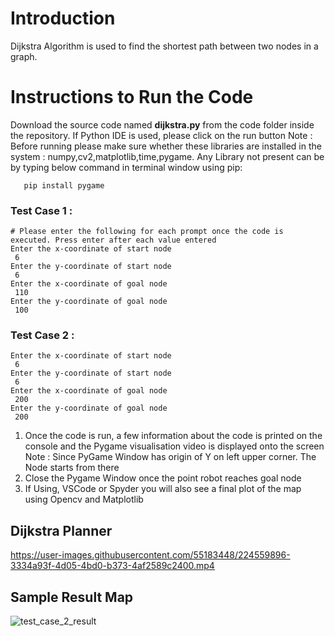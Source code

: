# Introduction
Dijkstra Algorithm is used to find the shortest path between two nodes in a graph.

# Instructions to Run the Code
Download the source code named **dijkstra.py** from the code folder inside the repository. If Python IDE is used, please click on the run button
Note : Before running please make sure whether these libraries are installed in the system : numpy,cv2,matplotlib,time,pygame.
Any Library not present can be by typing below command in terminal window using pip:

       pip install pygame
       

### Test Case 1 : 
	# Please enter the following for each prompt once the code is executed. Press enter after each value entered
	Enter the x-coordinate of start node
	 6
	Enter the y-coordinate of start node
	 6
	Enter the x-coordinate of goal node
	 110
	Enter the y-coordinate of goal node
	 100
### Test Case 2 : 
	Enter the x-coordinate of start node
	 6
	Enter the y-coordinate of start node
	 6
	Enter the x-coordinate of goal node
	 200
	Enter the y-coordinate of goal node
	 200




1. Once the code is run, a few information about the code is printed on the console and the Pygame visualisation video is displayed onto the screen
Note : Since PyGame Window has origin of Y on left upper corner. The Node starts from there
2. Close the Pygame Window once the point robot reaches goal node
3. If Using, VSCode or Spyder you will also see a final plot of the map using Opencv and Matplotlib


## Dijkstra Planner

https://user-images.githubusercontent.com/55183448/224559896-3334a93f-4d05-4bd0-b373-4af2589c2400.mp4

## Sample Result Map
![test_case_2_result](https://user-images.githubusercontent.com/55183448/224560414-b3815d1c-ba53-45d7-935e-da496356911d.png)
